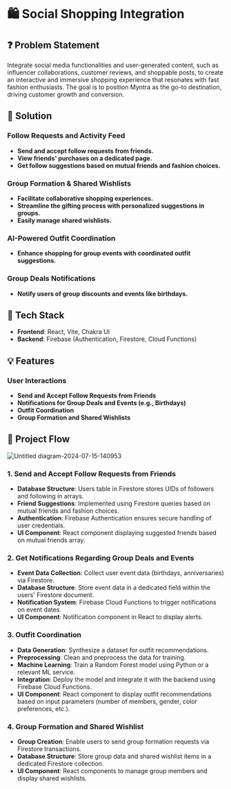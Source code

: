 # 🛍️ Social Shopping Integration

## ❓ Problem Statement 

Integrate social media functionalities and user-generated content, such as influencer collaborations, customer reviews, and shoppable posts, to create an interactive and immersive shopping experience that resonates with fast fashion enthusiasts. The goal is to position Myntra as the go-to destination, driving customer growth and conversion.

## 🌟 Solution 

### Follow Requests and Activity Feed
- **Send and accept follow requests from friends.**
- **View friends' purchases on a dedicated page.**
- **Get follow suggestions based on mutual friends and fashion choices.**

### Group Formation & Shared Wishlists
- **Facilitate collaborative shopping experiences.**
- **Streamline the gifting process with personalized suggestions in groups.**
- **Easily manage shared wishlists.**

### AI-Powered Outfit Coordination
- **Enhance shopping for group events with coordinated outfit suggestions.**

### Group Deals Notifications
- **Notify users of group discounts and events like birthdays.**

## 🤖 Tech Stack

- **Frontend**: React, Vite, Chakra UI
- **Backend**: Firebase (Authentication, Firestore, Cloud Functions)

## 💡 Features

### User Interactions
- **Send and Accept Follow Requests from Friends**
- **Notifications for Group Deals and Events (e.g., Birthdays)**
- **Outfit Coordination**
- **Group Formation and Shared Wishlists**

## 🔄 Project Flow

![Untitled diagram-2024-07-15-140953](https://github.com/user-attachments/assets/258e3d9a-e881-4c11-ba5c-130b937434d8)

### 1. Send and Accept Follow Requests from Friends
- **Database Structure**: Users table in Firestore stores UIDs of followers and following in arrays.
- **Friend Suggestions**: Implemented using Firestore queries based on mutual friends and fashion choices.
- **Authentication**: Firebase Authentication ensures secure handling of user credentials.
- **UI Component**: React component displaying suggested friends based on mutual friends array.

### 2. Get Notifications Regarding Group Deals and Events
- **Event Data Collection**: Collect user event data (birthdays, anniversaries) via Firestore.
- **Database Structure**: Store event data in a dedicated field within the users' Firestore document.
- **Notification System**: Firebase Cloud Functions to trigger notifications on event dates.
- **UI Component**: Notification component in React to display alerts.

### 3. Outfit Coordination
- **Data Generation**: Synthesize a dataset for outfit recommendations.
- **Preprocessing**: Clean and preprocess the data for training.
- **Machine Learning**: Train a Random Forest model using Python or a relevant ML service.
- **Integration**: Deploy the model and integrate it with the backend using Firebase Cloud Functions.
- **UI Component**: React component to display outfit recommendations based on input parameters (number of members, gender, color preferences, etc.).

### 4. Group Formation and Shared Wishlist
- **Group Creation**: Enable users to send group formation requests via Firestore transactions.
- **Database Structure**: Store group data and shared wishlist items in a dedicated Firestore collection.
- **UI Component**: React components to manage group members and display shared wishlists.
